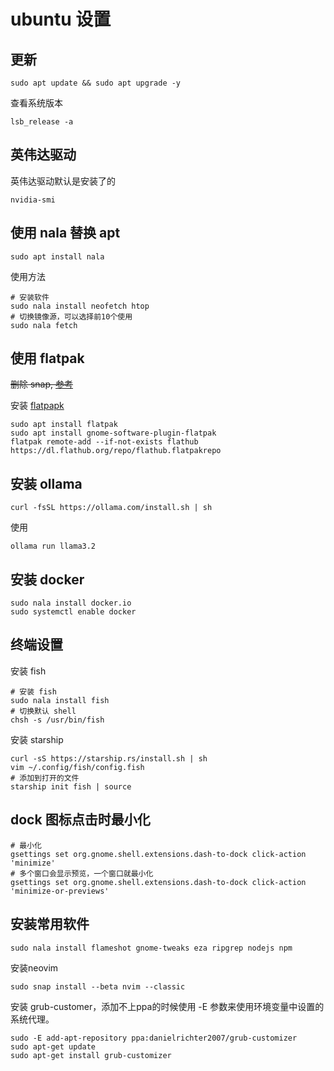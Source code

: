 # ubuntu 设置

## 更新

```shell
sudo apt update && sudo apt upgrade -y
```

查看系统版本

```shell
lsb_release -a
```

## 英伟达驱动

英伟达驱动默认是安装了的

```shell
nvidia-smi
```

## 使用 nala 替换 apt

```shell
sudo apt install nala
```

使用方法

```shell
# 安装软件
sudo nala install neofetch htop
# 切换镜像源，可以选择前10个使用
sudo nala fetch
```

## 使用 flatpak

~~删除 snap, [参考](https://www.youtube.com/redirect?event=video_description&redir_token=QUFFLUhqa0FFSE9yZEY2R1RFWDBjdHBTVTNLSGVoU3FRd3xBQ3Jtc0tsMEFtaUpjbExwcVYtZWktSVc1VFZ6eE5Id3laVmVnT1VnUmthR3AyYl9HLVdzRDMtUzFaLWk1M090cUk5Z2xCUG41MGxqMkc2bThwMmtFRVF1LXV1dFkxbERzRjJiclU0MXp3Znh1YU45MEpBRFRSMA&q=https%3A%2F%2Fkskroyal.com%2Fremove-snap-packages-from-ubuntu%2F&v=vLm2EHIaxOo)~~

安装 [flatpapk](https://flatpak.org/setup/Ubuntu)

```shell
sudo apt install flatpak
sudo apt install gnome-software-plugin-flatpak
flatpak remote-add --if-not-exists flathub https://dl.flathub.org/repo/flathub.flatpakrepo
```

## 安装 ollama

```shell
curl -fsSL https://ollama.com/install.sh | sh
```

使用

```shell
ollama run llama3.2
```

## 安装 docker

```shell
sudo nala install docker.io
sudo systemctl enable docker
```

## 终端设置

安装 fish

```shell
# 安装 fish
sudo nala install fish
# 切换默认 shell
chsh -s /usr/bin/fish
```

安装 starship

```shell
curl -sS https://starship.rs/install.sh | sh
vim ~/.config/fish/config.fish
# 添加到打开的文件
starship init fish | source
```

## dock 图标点击时最小化

```shell
# 最小化
gsettings set org.gnome.shell.extensions.dash-to-dock click-action 'minimize'
# 多个窗口会显示预览，一个窗口就最小化
gsettings set org.gnome.shell.extensions.dash-to-dock click-action 'minimize-or-previews'
```

## 安装常用软件

```shell
sudo nala install flameshot gnome-tweaks eza ripgrep nodejs npm
```

安装neovim

```shell
sudo snap install --beta nvim --classic
```

安装 grub-customer，添加不上ppa的时候使用 -E 参数来使用环境变量中设置的系统代理。

```shell
sudo -E add-apt-repository ppa:danielrichter2007/grub-customizer
sudo apt-get update
sudo apt-get install grub-customizer
```
